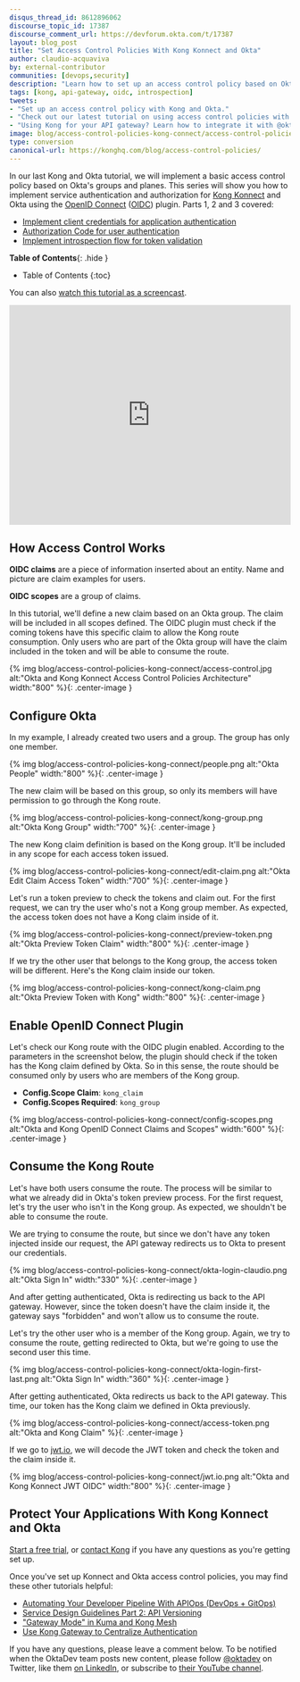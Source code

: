 ```yaml
---
disqus_thread_id: 8612896062
discourse_topic_id: 17387
discourse_comment_url: https://devforum.okta.com/t/17387
layout: blog_post
title: "Set Access Control Policies With Kong Konnect and Okta"
author: claudio-acquaviva
by: external-contributor
communities: [devops,security]
description: "Learn how to set up an access control policy based on Okta's groups and planes."
tags: [kong, api-gateway, oidc, introspection]
tweets:
- "Set up an access control policy with Kong and Okta."
- "Check out our latest tutorial on using access control policies with Kong and Okta."
- "Using Kong for your API gateway? Learn how to integrate it with @okta!"
image: blog/access-control-policies-kong-connect/access-control-policies-kong.png
type: conversion
canonical-url: https://konghq.com/blog/access-control-policies/
---
```


In our last Kong and Okta tutorial, we will implement a basic access control policy based on Okta's groups and planes. This series will show you how to implement service authentication and authorization for [Kong Konnect](https://konghq.com/kong-konnect/) and Okta using the [OpenID Connect](https://konghq.com/blog/openid-connect-api-gateway) ([OIDC](https://docs.konghq.com/hub/kong-inc/openid-connect/)) plugin. Parts 1, 2 and 3 covered:

- [Implement client credentials for application authentication](/blog/2021/05/25/client-credentials-kong-konnect)
- [Authorization Code for user authentication](/blog/2021/06/02/auth-code-flow-kong-konnect)
- [Implement introspection flow for token validation](/blog/2021/06/11/access-control-policies-kong-connect-konnect)

**Table of Contents**{: .hide }
* Table of Contents
{:toc}
  
<Embed video>

You can also [watch this tutorial as a screencast](https://youtu.be/5TCRTXbeVLM).

<div style="text-align: center; margin-bottom: 1.25rem">
<iframe width="700" height="394" style="max-width: 100%" src="https://www.youtube.com/embed/5TCRTXbeVLM" frameborder="0" allow="accelerometer; autoplay; encrypted-media; gyroscope; picture-in-picture" allowfullscreen></iframe>
</div>

## How Access Control Works

**OIDC claims** are a piece of information inserted about an entity. Name and picture are claim examples for users.

**OIDC scopes** are a group of claims.

In this tutorial, we'll define a new claim based on an Okta group. The claim will be included in all scopes defined. The OIDC plugin must check if the coming tokens have this specific claim to allow the Kong route consumption. Only users who are part of the Okta group will have the claim included in the token and will be able to consume the route.

{% img blog/access-control-policies-kong-connect/access-control.jpg alt:"Okta and Kong Konnect Access Control Policies Architecture" width:"800" %}{: .center-image }

## Configure Okta

In my example, I already created two users and a group. The group has only one member.

{% img blog/access-control-policies-kong-connect/people.png alt:"Okta People" width:"800" %}{: .center-image }

The new claim will be based on this group, so only its members will have permission to go through the Kong route.

{% img blog/access-control-policies-kong-connect/kong-group.png alt:"Okta Kong Group" width:"700" %}{: .center-image }

The new Kong claim definition is based on the Kong group. It'll be included in any scope for each access token issued.

{% img blog/access-control-policies-kong-connect/edit-claim.png alt:"Okta Edit Claim Access Token" width:"700" %}{: .center-image }

Let's run a token preview to check the tokens and claim out. For the first request, we can try the user who's not a Kong group member. As expected, the access token does not have a Kong claim inside of it.

{% img blog/access-control-policies-kong-connect/preview-token.png alt:"Okta Preview Token Claim" width:"800" %}{: .center-image }

If we try the other user that belongs to the Kong group, the access token will be different. Here's the Kong claim inside our token.

{% img blog/access-control-policies-kong-connect/kong-claim.png alt:"Okta Preview Token with Kong" width:"800" %}{: .center-image }

## Enable OpenID Connect Plugin

Let's check our Kong route with the OIDC plugin enabled. According to the parameters in the screenshot below, the plugin should check if the token has the Kong claim defined by Okta. So in this sense, the route should be consumed only by users who are members of the Kong group.

- **Config.Scope Claim**: `kong_claim`
- **Config.Scopes Required**: `kong_group`

{% img blog/access-control-policies-kong-connect/config-scopes.png alt:"Okta and Kong OpenID Connect Claims and Scopes" width:"600" %}{: .center-image }

## Consume the Kong Route

Let's have both users consume the route. The process will be similar to what we already did in Okta's token preview process. For the first request, let's try the user who isn't in the Kong group. As expected, we shouldn't be able to consume the route.

We are trying to consume the route, but since we don't have any token injected inside our request, the API gateway redirects us to Okta to present our credentials.

{% img blog/access-control-policies-kong-connect/okta-login-claudio.png alt:"Okta Sign In" width:"330" %}{: .center-image }

And after getting authenticated, Okta is redirecting us back to the API gateway. However, since the token doesn't have the claim inside it, the gateway says "forbidden" and won't allow us to consume the route.

Let's try the other user who is a member of the Kong group. Again, we try to consume the route, getting redirected to Okta, but we're going to use the second user this time.

{% img blog/access-control-policies-kong-connect/okta-login-first-last.png alt:"Okta Sign In" width:"360" %}{: .center-image }

After getting authenticated, Okta redirects us back to the API gateway. This time, our token has the Kong claim we defined in Okta previously.

{% img blog/access-control-policies-kong-connect/access-token.png alt:"Okta and Kong Claim" %}{: .center-image }

If we go to [jwt.io](http://jwt.io/), we will decode the JWT token and check the token and the claim inside it.

{% img blog/access-control-policies-kong-connect/jwt.io.png alt:"Okta and Kong Konnect JWT OIDC" width:"800" %}{: .center-image }

## Protect Your Applications With Kong Konnect and Okta

[Start a free trial](https://konghq.com/kong-konnect/), or [contact Kong](https://support.konghq.com/support/s/) if you have any questions as you're getting set up.

Once you've set up Konnect and Okta access control policies, you may find these other tutorials helpful:

- [Automating Your Developer Pipeline With APIOps (DevOps + GitOps)](https://konghq.com/blog/automating-developer-pipeline-apiops/)
- [Service Design Guidelines Part 2: API Versioning](https://konghq.com/blog/service-design-guidelines-api-versioning/)
- ["Gateway Mode" in Kuma and Kong Mesh](https://konghq.com/blog/kuma-service-mesh-gateway-mode/)
- [Use Kong Gateway to Centralize Authentication](/blog/2021/03/26/use-kong-gateway-to-centralize-authentication)

If you have any questions, please leave a comment below. To be notified when the OktaDev team posts new content, please follow [@oktadev](https://twitter.com/oktadev) on Twitter, like them [on LinkedIn](https://www.linkedin.com/company/oktadev/), or subscribe to [their YouTube channel](https://www.youtube.com/oktadev).

